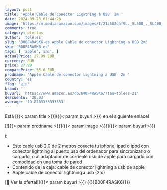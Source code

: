 ```yaml
---
layout: post
title: 'Apple Cable de conector Lightning a USB  2m '
date: 2024-09-23 01:44:26
image: 'https://m.media-amazon.com/images/I/21z5UZqhf9L._SL500_._SL400_.jpg'
comments: true
category: ofertas
author: 'tole.es'
slug: 'B00F4RASK6-es Apple Cable de conector Lightning a USB 2m'
sku: 'B00F4RASK6-es'
tags: [ 'apple','🇪🇸', ]
actualPrice: 27.99 EUR
currency: EUR
price: 27.99
comparePrice: 35.0 EUR
prodname: 'Apple Cable de conector Lightning a USB  2m '
country: 'es'
flag: '🇪🇸'
brand: ''
buyurl: 'https://www.amazon.es/dp/B00F4RASK6/?tag=tolees-21'
descuento: '20.03'
average: '19.8703333333333'
---
```


Está [{{< param title >}}]({{< param buyurl >}}) en el siguiente enlace!

[![{{< param prodname >}}]({{< param image >}})]({{< param buyurl >}})

ℹ️:

- Este cable usb 2.0 de 2 metros conecta tu iphone, ipad o ipod con conector lightning al puerto usb del ordenador para sincronizarlo o cargarlo, o al adaptador de corriente usb de apple para cargarlo con comodidad en una toma de pared
- Contenido de la caja: cable de conector lightning a usb de apple
- Apple cable de conector lightning a usb (2m)

[🛒 Ver la oferta!!]({{< param buyurl >}})
{{<world>}}B00F4RASK6{{</world>}}
